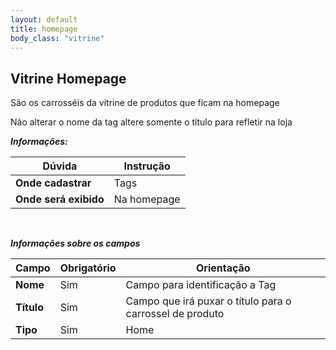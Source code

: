 ```yaml
---
layout: default
title: homepage
body_class: "vitrine"
---
```



## Vitrine Homepage

São os carrosséis da vitrine de produtos que ficam na homepage

Não alterar o nome da tag altere somente o título para refletir na loja

***Informações:***

| Dúvida                          | Instrução                                                               |
| ------------------------------- | ----------------------------------------------------------------------- |
| **Onde cadastrar**              | Tags                                                                    |
| **Onde será exibido**           | Na homepage                           |


&nbsp;

***Informações sobre os campos***

| Campo         | Obrigatório         | Orientação                                |
| ------------- | ------------------- | ----------------------------------------- |
| **Nome**      | Sim      | Campo para identificação a Tag                 |
| **Título**    | Sim | Campo que irá puxar o título para o carrossel de produto                   |
| **Tipo** | Sim | Home      |



&nbsp;
